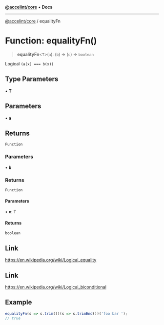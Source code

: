 [**@accelint/core**](../README.md) • **Docs**

***

[@accelint/core](../README.md) / equalityFn

# Function: equalityFn()

> **equalityFn**\<`T`\>(`a`): (`b`) => (`c`) => `boolean`

Logical `(a(x) === b(x))`

## Type Parameters

• **T**

## Parameters

• **a**

## Returns

`Function`

### Parameters

• **b**

### Returns

`Function`

#### Parameters

• **c**: `T`

#### Returns

`boolean`

## Link

https://en.wikipedia.org/wiki/Logical_equality

## Link

https://en.wikipedia.org/wiki/Logical_biconditional

## Example

```ts
equalityFn(s => s.trim())(s => s.trimEnd())('foo bar ');
// true
```
